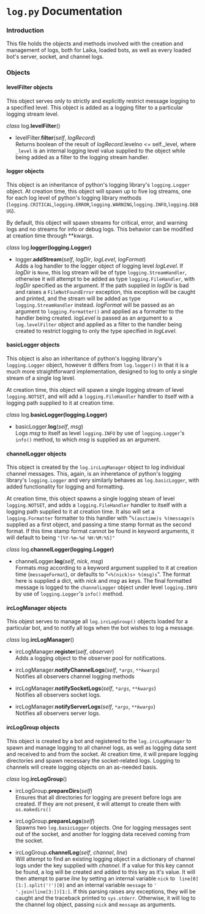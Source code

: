 # `log.py` Documentation

### Introduction
This file holds the objects and methods involved with the creation and management of logs, both for Laika, loaded bots, as well as every loaded bot's server, socket, and channel logs.

### Objects
#### levelFilter objects
This object serves only to strictly and explicitly restrict message logging to a specified level. This object is added as a logging filter to a particular logging stream level.

*class* log.**levelFilter**()

* levelFilter.**filter**(*self*, *logRecord*)<br>
Returns boolean of the result of *logRecord*.levelno <= self._level, where `_level` is an internal logging level value supplied to the object while being added as a filter to the logging stream handler.

#### logger objects
This object is an inheritance of python's logging library's `logging.Logger` object. At creation time, this object will spawn up to five log streams, one for each log level of python's logging library methods (`logging.CRITICAL`,`logging.ERROR`,`logging.WARNING`,`logging.INFO`,`logging.DEBUG`).

By default, this object will spawn streams for critical, error, and warning logs and no streams for info or debug logs. This behavior can be modified at creation time through **kwargs.

*class* log.**logger(logging.Logger)**

* logger.**addStream**(*self*, *logDir*, *logLevel*, *logFormat*)<br>
Adds a log handler to the logger object of logging level *logLevel*. If *logDir* is `None`, this log stream will be of type `logging.StreamHandler`, otherwise it will attempt to be added as type `logging.FileHandler`, with *logDir* specified as the argument. If the path supplied in *logDir* is bad and raises a `FileNotFoundError` exception, this exception will be caught and printed, and the stream will be added as type `logging.StreamHandler` instead.
*logFormat* will be passed as an argument to `logging.Formatter()` and applied as a formatter to the handler being created. *logLevel* is passed as an argument to a `log.levelFilter` object and applied as a filter to the handler being created to restrict logging to only the type specified in *logLevel*.

#### basicLogger objects
This object is also an inheritance of python's logging library's `logging.Logger` object, however it differs from `log.logger()` in that it is a much more straightforward implementation, designed to log to only a single stream of a single log level.

At creation time, this object will spawn a single logging stream of level `logging.NOTSET`, and will add a `logging.FileHandler` handler to itself with a logging path supplied to it at creation time.

*class* log.**basicLogger(logging.Logger)**

* basicLogger.**log**(*self*, *msg*)<br>
Logs *msg* to itself as level `logging.INFO` by use of `logging.Logger`'s `info()` method, to which *msg* is supplied as an argument.

#### channelLogger objects
This object is created by the `log.ircLogManager` object to log individual channel messages. This, again, is an inheretance of python's logging library's `logging.Logger` and very similarly behaves as `log.basicLogger`, with added functionality for logging and formatting.

At creation time, this object spawns a single logging steam of level `logging.NOTSET`, and adds a `logging.FileHandler` handler to itself with a logging path supplied to it at creation time. It also will set a `logging.Formatter` formatter to this handler with "`%(asctime)s %(message)s` supplied as a first object, and passing a time stamp format as the second format. If this time stamp format cannot be found in keyword arguments, it will default to being `"[%Y-%m-%d %H:%M:%S]"`

*class* log.**channelLogger(logging.Logger)**

* channelLogger.**log**(*self*, *nick*, *msg*)<br>
Formats *msg* according to a keyword argument supplied to it at creation time (`messageFormat`), or defaults to "`<%(nick)s> %(msg)s`". The format here is supplied a dict, with *nick* and *msg* as keys. The final formatted message is logged to the `channelLogger` object under level `logging.INFO` by use of `logging.Logger`'s `info()` method.

#### ircLogManager objects
This objest serves to manage all `log.ircLogGroup()` objects loaded for a particular bot, and to notify all logs when the bot wishes to log a message.

*class* log.**ircLogManager**()

* ircLogManager.**register**(*self*, *observer*)<br>
Adds a logging object to the observer pool for notifications.


* ircLogManager.**notifyChannelLogs**(*self*, *`*args`*, *`**kwargs`*)<br>
Notifies all observers channel logging methods


* ircLogManager.**notifySocketLogs**(*self*, *`*args`*, *`**kwargs`*)<br>
Notifies all observers socket logs.


* ircLogManager.**notifyServerLogs**(*self*, *`*args`*, *`**kwargs`*)<br>
Notifies all observers server logs.

#### ircLogGroup objects
This object is created by a bot and registered to the `log.ircLogManager` to spawn and manage logging to all channel logs, as well as logging data sent and received to and from the socket. At creation time, it will prepare logging directories and spawn necessary the socket-related logs. Logging to channels will create logging objects on an as-needed basis.

*class* log.**ircLogGroup**()

* ircLogGroup.**prepareDirs**(*self*)<br>
Ensures that all directories for logging are present before logs are created. If they are not present, it will attempt to create them with `os.makedirs()`


* ircLogGroup.**prepareLogs**(*self*)<br>
Spawns two `log.basicLogger` objects. One for logging messages sent out of the socket, and another for logging data received coming from the socket.


* ircLogGroup.**channelLog**(*self*, *channel*, *line*)<br>
Will attempt to find an existing logging object in a dictionary of channel logs under the key supplied with *channel*. If a value for this key cannot be found, a log will be created and added to this key as it's value. It will then attempt to parse *line* by setting an internal variable `nick` to ` line[0][1:].split('!')[0]` and an internal variable `message` to `' '.join(line[3:])[1:]`. If this parsing raises any exceptions, they will be caught and the traceback printed to `sys.stderr`. Otherwise, it will log to the channel log object, passing `nick` and `message` as arguments.